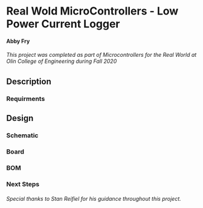 # Real Wold MicroControllers - Low Power Current Logger
#### Abby Fry
###### This project was completed as part of Microcontrollers for the Real World at Olin College of Engineering during Fall 2020
## Description
### Requirments
## Design
### Schematic
### Board
### BOM
### Next Steps
###### Special thanks to Stan Reifiel for his guidance throughout this project.
